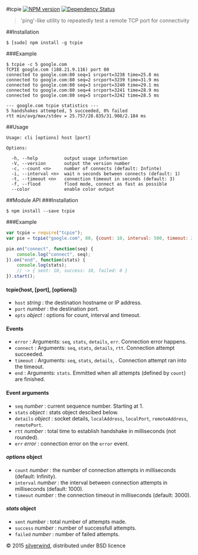 #tcpie [![NPM version](https://img.shields.io/npm/v/tcpie.svg?style=flat)](https://www.npmjs.org/package/tcpie) [![Dependency Status](http://img.shields.io/david/silverwind/tcpie.svg?style=flat)](https://david-dm.org/silverwind/tcpie)
> 'ping'-like utility to repeatedly test a remote TCP port for connectivity

##Installation
```
$ [sudo] npm install -g tcpie
```
###Example
```
$ tcpie -c 5 google.com
TCPIE google.com (188.21.9.116) port 80
connected to google.com:80 seq=1 srcport=3238 time=25.8 ms
connected to google.com:80 seq=2 srcport=3239 time=31.9 ms
connected to google.com:80 seq=3 srcport=3240 time=29.1 ms
connected to google.com:80 seq=4 srcport=3241 time=28.9 ms
connected to google.com:80 seq=5 srcport=3242 time=28.5 ms

--- google.com tcpie statistics ---
5 handshakes attempted, 5 succeeded, 0% failed
rtt min/avg/max/stdev = 25.757/28.835/31.908/2.184 ms
```
##Usage
```
Usage: cli [options] host [port]

Options:

  -h, --help          output usage information
  -V, --version       output the version number
  -c, --count <n>     number of connects (default: Infinte)
  -i, --interval <n>  wait n seconds between connects (default: 1)
  -t, --timeout <n>   connection timeout in seconds (default: 3)
  -f, --flood         flood mode, connect as fast as possible
  --color             enable color output
```

##Module API
###Installation
```
$ npm install --save tcpie
```
###Example
```js
var tcpie = require("tcpie");
var pie = tcpie("google.com", 80, {count: 10, interval: 500, timeout: 2000});

pie.on("connect", function(seq) {
    console.log("connect", seq);
}).on("end", function(stats) {
    console.log(stats);
    // -> { sent: 10, success: 10, failed: 0 }
}).start();
```
#### tcpie(host, [port], [options])
- `host` *string* : the destination hostname or IP address.
- `port` *number* : the destination port.
- `opts` *object* : options for count, interval and timeout.

#### Events
- `error`   : Arguments: `seq`, `stats`, `details`, `err`. Connection error happens.
- `connect` : Arguments: `seq`, `stats`, `details`, `rtt`. Connection attempt succeeded.
- `timeout` : Arguments: `seq`, `stats`, `details`, . Connection attempt ran into the timeout.
- `end`     : Arguments: `stats`. Emmitted when all attempts (defined by `count`) are finished.

#### Event arguments
- `seq`     *number* : current sequence number. Starting at 1.
- `stats`   *object* : stats object descibed below.
- `details` *object* : socket details, `localAddress`, `localPort`, `remoteAddress`, `remotePort`.
- `rtt`     *number* : total time to establish handshake in milliseconds (not rounded).
- `err`     *error*  : connection error on the `error` event.

#### *options* object
- `count`    *number* : the number of connection attempts in milliseconds (default: Infinity).
- `interval` *number* : the interval between connection attempts in milliseconds (default: 1000).
- `timeout`  *number* : the connection timeout in milliseconds (default: 3000).

#### *stats* object
- `sent`     *number* : total number of attempts made.
- `success`  *number* : number of successfull attempts.
- `failed`   *number* : number of failed attempts.

© 2015 [silverwind](https://github.com/silverwind), distributed under BSD licence
